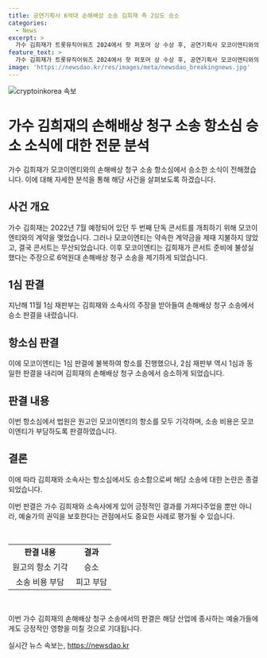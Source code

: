 ```yaml
---
title: 공연기획사 6억대 손해배상 소송 김희재 측 2심도 승소
categories:
  - News
excerpt: >
  가수 김희재가 트롯뮤직어워즈 2024에서 핫 퍼포머 상 수상 후, 공연기획사 모코이엔티와의 6억원대 손해배상 청구 소송 항소심에서 승소했다. 모코이엔티는 김희재의 두 번째 단독 콘서트 공연기획사로, 계약금을 적기에 지급하지 않아 콘서트가 무산됐다고 주장했으나 법원은 항소를 기각하고 소송비용은 모코이엔티가 부담하도록 판결했다. 이에 김희재 소속사는 김희재와 소속사의 승리라고 밝혔다.
feature_text: >
  가수 김희재가 트롯뮤직어워즈 2024에서 핫 퍼포머 상 수상 후, 공연기획사 모코이엔티와의 6억원대 손해배상 청구 소송 항소심에서 승소했다. 모코이엔티는 김희재의 두 번째 단독 콘서트 공연기획사로, 계약금을 적기에 지급하지 않아 콘서트가 무산됐다고 주장했으나 법원은 항소를 기각하고 소송비용은 모코이엔티가 부담하도록 판결했다. 이에 김희재 소속사는 김희재와 소속사의 승리라고 밝혔다.
image: 'https://newsdao.kr/res/images/meta/newsdao_breakingnews.jpg'
---
```


<p><img src="https://newsdao.kr/res/images/meta/newsdao_breakingnews.jpg" alt="cryptoinkorea 속보" /></p>

<h1>가수 김희재의 손해배상 청구 소송 항소심 승소 소식에 대한 전문 분석</h1>

<p>가수 김희재가 모코이엔티와의 손해배상 청구 소송 항소심에서 승소한 소식이 전해졌습니다. 이에 대해 자세한 분석을 통해 해당 사건을 살펴보도록 하겠습니다.</p>

<h2 data-ke-size="size26">사건 개요</h2>

<p>가수 김희재는 2022년 7월 예정되어 있던 두 번째 단독 콘서트를 개최하기 위해 모코이엔티와의 계약을 맺었습니다. 그러나 모코이엔티는 약속한 계약금을 제때 지불하지 않았고, 결국 콘서트는 무산되었습니다. 이후 모코이엔티는 김희재가 콘서트 준비에 불성실했다는 주장으로 6억원대 손해배상 청구 소송을 제기하게 되었습니다.</p>

<h2 data-ke-size="size26">1심 판결</h2>

<p>지난해 11월 1심 재판부는 김희재와 소속사의 주장을 받아들여 손해배상 청구 소송에서 승소 판결을 내렸습니다.</p>

<h2 data-ke-size="size26">항소심 판결</h2>

<p>이에 모코이엔티는 1심 판결에 불복하여 항소를 진행했으나, 2심 재판부 역시 1심과 동일한 판결을 내리며 김희재의 손해배상 청구 소송에서 승소하게 되었습니다.</p>

<h2 data-ke-size="size26">판결 내용</h2>

<p>이번 항소심에서 법원은 원고인 모코이엔티의 항소를 모두 기각하며, 소송 비용은 모코이엔티가 부담하도록 판결하였습니다.</p>

<h2 data-ke-size="size26">결론</h2>

<p>이에 따라 김희재와 소속사는 항소심에서도 승소함으로써 해당 소송에 대한 논란은 종결되었습니다.</p>

<p>이번 판결은 가수 김희재와 소속사에게 있어 긍정적인 결과를 가져다주었을 뿐만 아니라, 예술가의 권익을 보호한다는 관점에서도 중요한 사례로 평가될 수 있습니다. </p>

<p data-ke-size="size16">&nbsp;</p>

<table>
    <tbody>
        <tr>
            <td style="text-align: center; height: 17px;"><b>판결 내용</b></td>
            <td style="text-align: center; height: 17px;"><b>결과</b></td>
        </tr>
        <tr>
            <td style="text-align: center; height: 17px;">원고의 항소 기각</td>
            <td style="text-align: center; height: 17px;">승소</td>
        </tr>
        <tr>
            <td style="text-align: center; height: 17px;">소송 비용 부담</td>
            <td style="text-align: center; height: 17px;">피고 부담</td>
        </tr>
    </tbody>
</table>

<p data-ke-size="size16">&nbsp;</p>

<p>이번 가수 김희재의 손해배상 청구 소송에서의 판결은 해당 산업에 종사하는 예술가들에게도 긍정적인 영향을 미칠 것으로 기대됩니다.</p>
실시간 뉴스 속보는, <a href="https://newsdao.kr" rel="dofollow">https://newsdao.kr</a>


